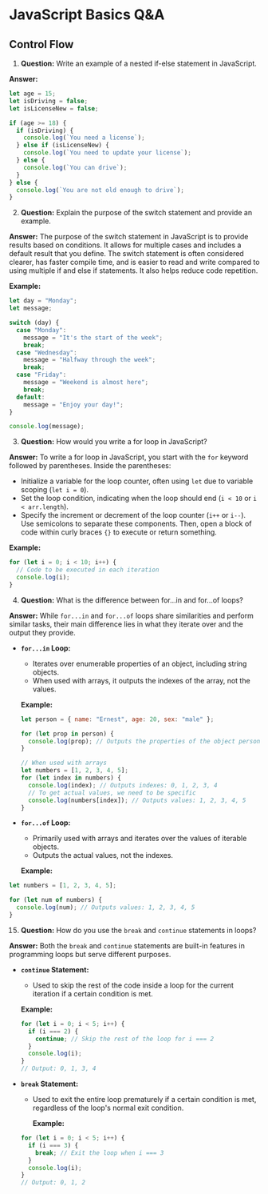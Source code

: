 # JavaScript Basics Q&A

## Control Flow

1. **Question:** Write an example of a nested if-else statement in JavaScript.

**Answer:**

```javascript
let age = 15;
let isDriving = false;
let isLicenseNew = false;

if (age >= 18) {
  if (isDriving) {
    console.log(`You need a license`);
  } else if (isLicenseNew) {
    console.log(`You need to update your license`);
  } else {
    console.log(`You can drive`);
  }
} else {
  console.log(`You are not old enough to drive`);
}
```

2. **Question:** Explain the purpose of the switch statement and provide an example.

**Answer:**
The purpose of the switch statement in JavaScript is to provide results based on conditions. It allows for multiple cases and includes a default result that you define. The switch statement is often considered clearer, has faster compile time, and is easier to read and write compared to using multiple if and else if statements. It also helps reduce code repetition.

**Example:**

```javascript
let day = "Monday";
let message;

switch (day) {
  case "Monday":
    message = "It's the start of the week";
    break;
  case "Wednesday":
    message = "Halfway through the week";
    break;
  case "Friday":
    message = "Weekend is almost here";
    break;
  default:
    message = "Enjoy your day!";
}

console.log(message);
```

3. **Question:** How would you write a for loop in JavaScript?

**Answer:**
To write a for loop in JavaScript, you start with the `for` keyword followed by parentheses. Inside the parentheses:

- Initialize a variable for the loop counter, often using `let` due to variable scoping (`let i = 0`).
- Set the loop condition, indicating when the loop should end (`i < 10` or `i < arr.length`).
- Specify the increment or decrement of the loop counter (`i++` or `i--`).
  Use semicolons to separate these components. Then, open a block of code within curly braces `{}` to execute or return something.

**Example:**

```javascript
for (let i = 0; i < 10; i++) {
  // Code to be executed in each iteration
  console.log(i);
}
```

4. **Question:** What is the difference between for...in and for...of loops?

**Answer:**
While `for...in` and `for...of` loops share similarities and perform similar tasks, their main difference lies in what they iterate over and the output they provide.

- **`for...in` Loop:**

  - Iterates over enumerable properties of an object, including string objects.
  - When used with arrays, it outputs the indexes of the array, not the values.

  **Example:**

  ```javascript
  let person = { name: "Ernest", age: 20, sex: "male" };

  for (let prop in person) {
    console.log(prop); // Outputs the properties of the object person
  }

  // When used with arrays
  let numbers = [1, 2, 3, 4, 5];
  for (let index in numbers) {
    console.log(index); // Outputs indexes: 0, 1, 2, 3, 4
    // To get actual values, we need to be specific
    console.log(numbers[index]); // Outputs values: 1, 2, 3, 4, 5
  }
  ```

- **`for...of` Loop:**

  - Primarily used with arrays and iterates over the values of iterable objects.
  - Outputs the actual values, not the indexes.

  **Example:**

```javascript
let numbers = [1, 2, 3, 4, 5];

for (let num of numbers) {
  console.log(num); // Outputs values: 1, 2, 3, 4, 5
}
```

15. **Question:** How do you use the `break` and `continue` statements in loops?

**Answer:**
Both the `break` and `continue` statements are built-in features in programming loops but serve different purposes.

- **`continue` Statement:**

  - Used to skip the rest of the code inside a loop for the current iteration if a certain condition is met.

  **Example:**

  ```javascript
  for (let i = 0; i < 5; i++) {
    if (i === 2) {
      continue; // Skip the rest of the loop for i === 2
    }
    console.log(i);
  }
  // Output: 0, 1, 3, 4
  ```

- **`break` Statement:**

  - Used to exit the entire loop prematurely if a certain condition is met, regardless of the loop's normal exit condition.

    **Example:**

  ```javascript
  for (let i = 0; i < 5; i++) {
    if (i === 3) {
      break; // Exit the loop when i === 3
    }
    console.log(i);
  }
  // Output: 0, 1, 2
  ```
